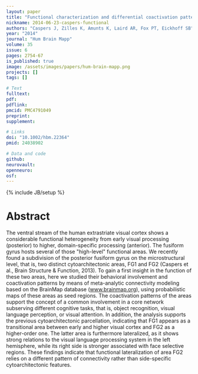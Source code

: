 ```yaml
---
layout: paper
title: "Functional characterization and differential coactivation patterns of two cytoarchitectonic visual areas on the human posterior fusiform gyrus."
nickname: 2014-06-23-caspers-functional
authors: "Caspers J, Zilles K, Amunts K, Laird AR, Fox PT, Eickhoff SB"
year: "2014"
journal: "Hum Brain Mapp"
volume: 35
issue: 6
pages: 2754-67
is_published: true
image: /assets/images/papers/hum-brain-mapp.png
projects: []
tags: []

# Text
fulltext:
pdf:
pdflink:
pmcid: PMC4791049
preprint:
supplement:

# Links
doi: "10.1002/hbm.22364"
pmid: 24038902

# Data and code
github:
neurovault:
openneuro:
osf:
---
```

{% include JB/setup %}

# Abstract

The ventral stream of the human extrastriate visual cortex shows a considerable functional heterogeneity from early visual processing (posterior) to higher, domain-specific processing (anterior). The fusiform gyrus hosts several of those "high-level" functional areas. We recently found a subdivision of the posterior fusiform gyrus on the microstructural level, that is, two distinct cytoarchitectonic areas, FG1 and FG2 (Caspers et al., Brain Structure & Function, 2013). To gain a first insight in the function of these two areas, here we studied their behavioral involvement and coactivation patterns by means of meta-analytic connectivity modeling based on the BrainMap database (www.brainmap.org), using probabilistic maps of these areas as seed regions. The coactivation patterns of the areas support the concept of a common involvement in a core network subserving different cognitive tasks, that is, object recognition, visual language perception, or visual attention. In addition, the analysis supports the previous cytoarchitectonic parcellation, indicating that FG1 appears as a transitional area between early and higher visual cortex and FG2 as a higher-order one. The latter area is furthermore lateralized, as it shows strong relations to the visual language processing system in the left hemisphere, while its right side is stronger associated with face selective regions. These findings indicate that functional lateralization of area FG2 relies on a different pattern of connectivity rather than side-specific cytoarchitectonic features.
